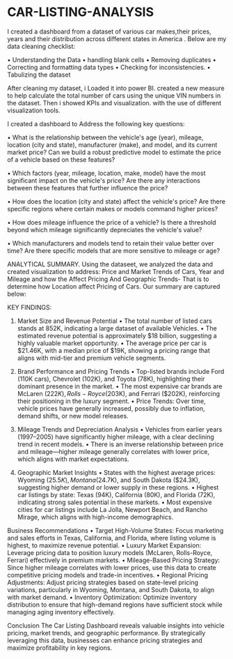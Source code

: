 # CAR-LISTING-ANALYSIS
I created a dashboard from a dataset of various car makes,their prices, years and their distribution across different states in America . Below are my data cleaning checklist:


•	Understanding the Data
•	handling blank cells
•	Removing duplicates
•	Correcting and formatting data types
•	Checking for inconsistencies.
•	Tabulizing the dataset

After cleaning my dataset, i Loaded it into power BI. created a new measure to help calculate the total number of cars using the unique VIN numbers in the dataset. Then i showed KPIs and visualization. with the use of different visualization tools.

I created a dashboard to Address the following key questions:

•	What is the relationship between the vehicle's age (year), mileage, location (city and state), manufacturer (make), and model, and its current market price? Can we build a robust predictive model to estimate the price of a vehicle based on these features?

•	Which factors (year, mileage, location, make, model) have the most significant impact on the vehicle's price? Are there any interactions between these features that further influence the price?

•	How does the location (city and state) affect the vehicle's price? Are there specific regions where certain makes or models command higher prices?

•	How does mileage influence the price of a vehicle? Is there a threshold beyond which mileage significantly depreciates the vehicle's value?

•	Which manufacturers and models tend to retain their value better over time? Are there specific models that are more sensitive to mileage or age?

ANALYTICAL SUMMARY.
Using the dataseet, we analyzed the data and created visualization to address: Price and Market Trends of Cars, Year and Mileage and how the Affect Pricing And Geographic Trends- That is to determine how Location affect Pricing of Cars. Our summary are captured below:

KEY FINDINGS:

1. Market Size and Revenue Potential
•	The total number of listed cars stands at 852K, indicating a large dataset of available Vehicles.
•	The estimated revenue potential is approximately $18 billion, suggesting a highly valuable market opportunity.
•	The average price per car is $21.46K, with a median price of $19K, showing a pricing range that aligns with mid-tier and premium vehicle segments.

2. Brand Performance and Pricing Trends
•	Top-listed brands include Ford (110K cars), Chevrolet (102K), and Toyota (78K), highlighting their dominant presence in the market.
•	The most expensive car brands are McLaren ($222K), Rolls-Royce ($203K), and Ferrari ($202K), reinforcing their positioning in the luxury segment.
•	Price Trends: Over time, vehicle prices have generally increased, possibly due to inflation, demand shifts, or new model releases.
4. Mileage Trends and Depreciation Analysis
•	Vehicles from earlier years (1997–2005) have significantly higher mileage, with a clear declining trend in recent models.
•	There is an inverse relationship between price and mileage—higher mileage generally correlates with lower price, which aligns with market expectations.
5. Geographic Market Insights
•	States with the highest average prices: Wyoming ($25.5K), Montana ($24.7K), and South Dakota ($24.3K), suggesting higher demand or lower supply in these regions.
•	Highest car listings by state: Texas (94K), California (80K), and Florida (72K), indicating strong sales potential in these markets.
•	Most expensive cities for car listings include La Jolla, Newport Beach, and Rancho Mirage, which aligns with high-income demographics.
    
 Business Recommendations
•	Target High-Volume States: Focus marketing and sales efforts in Texas, California, and Florida, where listing volume is highest, to maximize revenue potential.
•	Luxury Market Expansion: Leverage pricing data to position luxury models (McLaren, Rolls-Royce, Ferrari) effectively in premium markets.
•	Mileage-Based Pricing Strategy: Since higher mileage correlates with lower prices, use this data to create competitive pricing models and trade-in incentives.
•	Regional Pricing Adjustments: Adjust pricing strategies based on state-level pricing variations, particularly in Wyoming, Montana, and South Dakota, to align with market demand.
•	Inventory Optimization: Optimize inventory distribution to ensure that high-demand regions have sufficient stock while managing aging inventory effectively.

Conclusion
The Car Listing Dashboard reveals valuable insights into vehicle pricing, market trends, and geographic performance. By strategically leveraging this data, businesses can enhance pricing strategies  and maximize profitability in key regions.



